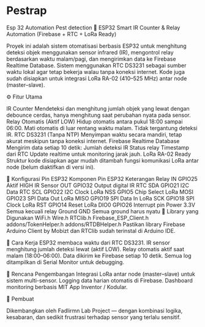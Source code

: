 # Pestrap
Esp 32 Automation Pest detection
🌙 ESP32 Smart IR Counter & Relay Automation (Firebase + RTC + LoRa Ready)

Proyek ini adalah sistem otomatisasi berbasis ESP32 untuk menghitung deteksi objek menggunakan sensor infrared (IR), mengontrol relay berdasarkan waktu malam/pagi, dan mengirimkan data ke Firebase Realtime Database.
Sistem menggunakan RTC DS3231 sebagai sumber waktu lokal agar tetap bekerja walau tanpa koneksi internet.
Kode juga sudah disiapkan untuk integrasi LoRa RA-02 (410–525 MHz) antar node (master–slave).

⚙️ Fitur Utama

IR Counter
Mendeteksi dan menghitung jumlah objek yang lewat dengan debounce cerdas, hanya menghitung saat perubahan nyata pada sensor.
Relay Otomatis (Aktif LOW)
Hidup otomatis antara pukul 18:00 sampai 06:00.
Mati otomatis di luar rentang waktu malam.
Tidak tergantung deteksi IR.
RTC DS3231 (Tanpa NTP)
Menyimpan waktu secara mandiri, tetap akurat meskipun tanpa koneksi internet.
Firebase Realtime Database
Mengirim data setiap 10 detik:
Jumlah deteksi IR
Status relay
Timestamp dari RTC
Update realtime untuk monitoring jarak jauh.
LoRa RA-02 Ready
Struktur kode disiapkan agar mudah ditambah fungsi komunikasi LoRa antar node (belum diaktifkan di versi ini).

🔩 Konfigurasi Pin ESP32
Komponen	Pin ESP32	Keterangan
Relay IN	GPIO25	Aktif HIGH
IR Sensor OUT	GPIO32	Output digital IR
RTC SDA	GPIO21	I2C Data
RTC SCL	GPIO22	I2C Clock
LoRa NSS	GPIO5	Chip Select
LoRa MOSI	GPIO23	SPI Data Out
LoRa MISO	GPIO19	SPI Data In
LoRa SCK	GPIO18	SPI Clock
LoRa RST	GPIO14	Reset
LoRa DIO0	GPIO26	Interrupt pin
Power	3.3V	Semua kecuali relay
Ground	GND	Semua ground harus nyatu
🧰 Library yang Digunakan
WiFi.h
Wire.h
RTClib.h
Firebase_ESP_Client.h
addons/TokenHelper.h
addons/RTDBHelper.h
Pastikan library Firebase Arduino Client by Mobizt dan RTClib sudah terinstal di Arduino IDE.

🚀 Cara Kerja
ESP32 membaca waktu dari RTC DS3231.
IR sensor menghitung jumlah deteksi lewat (aktif LOW).
Relay otomatis aktif saat malam (18:00–06:00).
Data dikirim ke Firebase setiap 10 detik.
Semua log ditampilkan di Serial Monitor untuk debugging.

📡 Rencana Pengembangan
Integrasi LoRa antar node (master–slave) untuk sistem multi-sensor.
Logging data harian otomatis di Firebase.
Dashboard monitoring berbasis MIT App Inventor / Kodular.

👤 Pembuat

Dikembangkan oleh Fadlirmn Lab Project — dengan kombinasi logika, kesabaran, dan sedikit frustrasi terhadap sensor yang terlalu sensitif.
